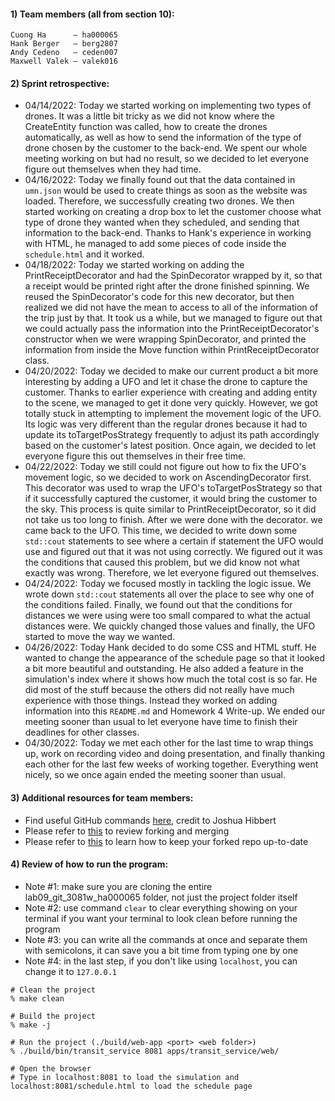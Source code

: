 #### 1) Team members (all from section 10):
```
Cuong Ha      – ha000065
Hank Berger   – berg2807
Andy Cedeno   – ceden007
Maxwell Valek – valek016
```

#### 2) Sprint retrospective:
- 04/14/2022: Today we started working on implementing two types of drones. It was a little bit tricky as we did not know where the CreateEntity function was called, how to create the drones automatically, as well as how to send the information of the type of drone chosen by the customer to the back-end. We spent our whole meeting working on but had no result, so we decided to let everyone figure out themselves when they had time.
- 04/16/2022: Today we finally found out that the data contained in `umn.json` would be used to create things as soon as the website was loaded. Therefore, we successfully creating two drones. We then started working on creating a drop box to let the customer choose what type of drone they wanted when they scheduled, and sending that information to the back-end. Thanks to Hank's experience in working with HTML, he managed to add some pieces of code inside the `schedule.html` and it worked.
- 04/18/2022: Today we started working on adding the PrintReceiptDecorator and had the SpinDecorator wrapped by it, so that a receipt would be printed right after the drone finished spinning. We reused the SpinDecorator's code for this new decorator, but then realized we did not have the mean to access to all of the information of the trip just by that. It took us a while, but we managed to figure out that we could actually pass the information into the PrintReceiptDecorator's constructor when we were wrapping SpinDecorator, and printed the information from inside the Move function within PrintReceiptDecorator class.
- 04/20/2022: Today we decided to make our current product a bit more interesting by adding a UFO and let it chase the drone to capture the customer. Thanks to earlier experience with creating and adding entity to the scene, we managed to get it done very quickly. However, we got totally stuck in attempting to implement the movement logic of the UFO. Its logic was very different than the regular drones because it had to update its toTargetPosStrategy frequently to adjust its path accordingly based on the customer's latest position. Once again, we decided to let everyone figure this out themselves in their free time.
- 04/22/2022: Today we still could not figure out how to fix the UFO's movement logic, so we decided to work on AscendingDecorator first. This decorator was used to wrap the UFO's toTargetPosStrategy so that if it successfully captured the customer, it would bring the customer to the sky. This process is quite similar to PrintReceiptDecorator, so it did not take us too long to finish. After we were done with the decorator. we came back to the UFO. This time, we decided to write down some `std::cout` statements to see where a certain if statement the UFO would use and figured out that it was not using correctly. We figured out it was the conditions that caused this problem, but we did know not what exactly was wrong. Therefore, we let everyone figured out themselves.
- 04/24/2022: Today we focused mostly in tackling the logic issue. We wrote down `std::cout` statements all over the place to see why one of the conditions failed. Finally, we found out that the conditions for distances we were using were too small compared to what the actual distances were. We quickly changed those values and finally, the UFO started to move the way we wanted.
- 04/26/2022: Today Hank decided to do some CSS and HTML stuff. He wanted to change the appearance of the schedule page so that it looked a bit more beautiful and outstanding. He also added a feature in the simulation's index where it shows how much the total cost is so far. He did most of the stuff because the others did not really have much experience with those things. Instead they worked on adding information into this `README.md` and Homework 4 Write-up. We ended our meeting sooner than usual to let everyone have time to finish their deadlines for other classes.
- 04/30/2022: Today we met each other for the last time to wrap things up, work on recording video and doing presentation, and finally thanking each other for the last few weeks of working together. Everything went nicely, so we once again ended the meeting sooner than usual.

#### 3) Additional resources for team members:
- Find useful GitHub commands [here](https://github.com/joshnh/Git-Commands), credit to Joshua Hibbert
- Please refer to [this](https://github.umn.edu/umn-csci-3081-s22/shared-upstream/tree/lab09/labs/lab09_git) to review forking and merging
- Please refer to [this](https://stackoverflow.com/questions/7244321/how-do-i-update-or-sync-a-forked-repository-on-github) to learn how to keep your forked repo up-to-date

#### 4) Review of how to run the program:
- Note #1: make sure you are cloning the entire lab09_git_3081w_ha000065 folder, not just the project folder itself
- Note #2: use command `clear` to clear everything showing on your terminal if you want your terminal to look clean before running the program
- Note #3: you can write all the commands at once and separate them with semicolons, it can save you a bit time from typing one by one
- Note #4: in the last step, if you don't like using `localhost`, you can change it to `127.0.0.1`
```
# Clean the project
% make clean

# Build the project
% make -j

# Run the project (./build/web-app <port> <web folder>)
% ./build/bin/transit_service 8081 apps/transit_service/web/

# Open the browser
# Type in localhost:8081 to load the simulation and localhost:8081/schedule.html to load the schedule page
```
